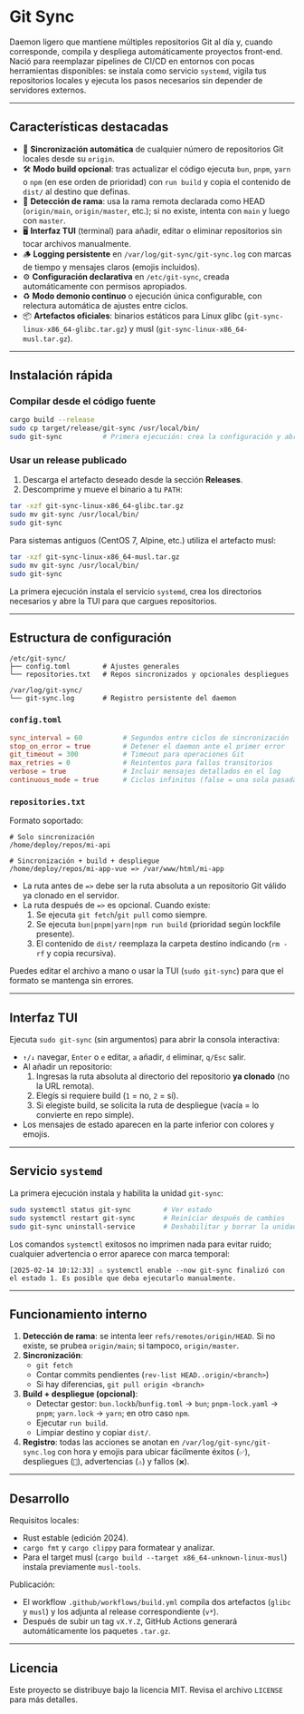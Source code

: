 # Git Sync

Daemon ligero que mantiene múltiples repositorios Git al día y, cuando corresponde, compila y despliega automáticamente proyectos front-end. Nació para reemplazar pipelines de CI/CD en entornos con pocas herramientas disponibles: se instala como servicio `systemd`, vigila tus repositorios locales y ejecuta los pasos necesarios sin depender de servidores externos.

---

## Características destacadas

- 🔁 **Sincronización automática** de cualquier número de repositorios Git locales desde su `origin`.
- 🛠️ **Modo build opcional**: tras actualizar el código ejecuta `bun`, `pnpm`, `yarn` o `npm` (en ese orden de prioridad) con `run build` y copia el contenido de `dist/` al destino que definas.
- 🧭 **Detección de rama**: usa la rama remota declarada como HEAD (`origin/main`, `origin/master`, etc.); si no existe, intenta con `main` y luego con `master`.
- 🖥️ **Interfaz TUI** (terminal) para añadir, editar o eliminar repositorios sin tocar archivos manualmente.
- 🪵 **Logging persistente** en `/var/log/git-sync/git-sync.log` con marcas de tiempo y mensajes claros (emojis incluidos).
- ⚙️ **Configuración declarativa** en `/etc/git-sync`, creada automáticamente con permisos apropiados.
- ♻️ **Modo demonio continuo** o ejecución única configurable, con relectura automática de ajustes entre ciclos.
- 📦 **Artefactos oficiales**: binarios estáticos para Linux glibc (`git-sync-linux-x86_64-glibc.tar.gz`) y musl (`git-sync-linux-x86_64-musl.tar.gz`).

---

## Instalación rápida

### Compilar desde el código fuente

```bash
cargo build --release
sudo cp target/release/git-sync /usr/local/bin/
sudo git-sync          # Primera ejecución: crea la configuración y abre la TUI
```

### Usar un release publicado

1. Descarga el artefacto deseado desde la sección **Releases**.
2. Descomprime y mueve el binario a tu `PATH`:

```bash
tar -xzf git-sync-linux-x86_64-glibc.tar.gz
sudo mv git-sync /usr/local/bin/
sudo git-sync
```

Para sistemas antiguos (CentOS 7, Alpine, etc.) utiliza el artefacto musl:

```bash
tar -xzf git-sync-linux-x86_64-musl.tar.gz
sudo mv git-sync /usr/local/bin/
sudo git-sync
```

La primera ejecución instala el servicio `systemd`, crea los directorios necesarios y abre la TUI para que cargues repositorios.

---

## Estructura de configuración

```
/etc/git-sync/
├── config.toml        # Ajustes generales
└── repositories.txt   # Repos sincronizados y opcionales despliegues

/var/log/git-sync/
└── git-sync.log       # Registro persistente del daemon
```

### `config.toml`

```toml
sync_interval = 60          # Segundos entre ciclos de sincronización
stop_on_error = true        # Detener el daemon ante el primer error
git_timeout = 300           # Timeout para operaciones Git
max_retries = 0             # Reintentos para fallos transitorios
verbose = true              # Incluir mensajes detallados en el log
continuous_mode = true      # Ciclos infinitos (false = una sola pasada)
```

### `repositories.txt`

Formato soportado:

```
# Solo sincronización
/home/deploy/repos/mi-api

# Sincronización + build + despliegue
/home/deploy/repos/mi-app-vue => /var/www/html/mi-app
```

- La ruta antes de `=>` debe ser la ruta absoluta a un repositorio Git válido ya clonado en el servidor.
- La ruta después de `=>` es opcional. Cuando existe:
  1. Se ejecuta `git fetch`/`git pull` como siempre.
  2. Se ejecuta `bun|pnpm|yarn|npm run build` (prioridad según lockfile presente).
  3. El contenido de `dist/` reemplaza la carpeta destino indicando (`rm -rf` y copia recursiva).

Puedes editar el archivo a mano o usar la TUI (`sudo git-sync`) para que el formato se mantenga sin errores.

---

## Interfaz TUI

Ejecuta `sudo git-sync` (sin argumentos) para abrir la consola interactiva:

- `↑/↓` navegar, `Enter` o `e` editar, `a` añadir, `d` eliminar, `q/Esc` salir.
- Al añadir un repositorio:
  1. Ingresas la ruta absoluta al directorio del repositorio **ya clonado** (no la URL remota).
  2. Elegís si requiere build (`1` = no, `2` = sí).
  3. Si elegiste build, se solicita la ruta de despliegue (vacía = lo convierte en repo simple).
- Los mensajes de estado aparecen en la parte inferior con colores y emojis.

---

## Servicio `systemd`

La primera ejecución instala y habilita la unidad `git-sync`:

```bash
sudo systemctl status git-sync        # Ver estado
sudo systemctl restart git-sync       # Reiniciar después de cambios
sudo git-sync uninstall-service       # Deshabilitar y borrar la unidad
```

Los comandos `systemctl` exitosos no imprimen nada para evitar ruido; cualquier advertencia o error aparece con marca temporal:

```
[2025-02-14 10:12:33] ⚠️ systemctl enable --now git-sync finalizó con el estado 1. Es posible que deba ejecutarlo manualmente.
```

---

## Funcionamiento interno

1. **Detección de rama**: se intenta leer `refs/remotes/origin/HEAD`. Si no existe, se prubea `origin/main`; si tampoco, `origin/master`.
2. **Sincronización**:
   - `git fetch`
   - Contar commits pendientes (`rev-list HEAD..origin/<branch>`)
   - Si hay diferencias, `git pull origin <branch>`
3. **Build + despliegue (opcional)**:
   - Detectar gestor: `bun.lockb`/`bunfig.toml` → `bun`; `pnpm-lock.yaml` → `pnpm`; `yarn.lock` → `yarn`; en otro caso `npm`.
   - Ejecutar `run build`.
   - Limpiar destino y copiar `dist/`.
4. **Registro**: todas las acciones se anotan en `/var/log/git-sync/git-sync.log` con hora y emojis para ubicar fácilmente éxitos (`✅`), despliegues (`🚀`), advertencias (`⚠️`) y fallos (`❌`).

---

## Desarrollo

Requisitos locales:

- Rust estable (edición 2024).
- `cargo fmt` y `cargo clippy` para formatear y analizar.
- Para el target musl (`cargo build --target x86_64-unknown-linux-musl`) instala previamente `musl-tools`.

Publicación:

- El workflow `.github/workflows/build.yml` compila dos artefactos (`glibc` y `musl`) y los adjunta al release correspondiente (`v*`).
- Después de subir un tag `vX.Y.Z`, GitHub Actions generará automáticamente los paquetes `.tar.gz`.

---

## Licencia

Este proyecto se distribuye bajo la licencia MIT. Revisa el archivo `LICENSE` para más detalles.
